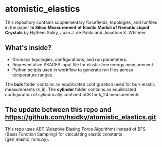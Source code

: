 # atomistic_elastics
This repository contains supplementary forcefields, topologies, and runfiles in the paper 
**In Silico Measurement of Elastic Moduli of Nematic Liquid Crystals** by Hythem Sidky,
Juan J. de Pablo and Jonathan K. Whitmer. 

## What's inside? 
- Gromacs topologies, configurations, and run parameters.
- Representative SSAGES input file for elastic free energy measurement.
- Python scripts used in workflow to generate run files across temperature ranges. 

The **bulk** folder contains an equilibrated configuration used for bulk 
elastic measurements (k_ii). The **cylinder** folder contains an equilibrated
configuration of cylindrically confined 5CB for k_24 measurements.

## The update between this repo and https://github.com/hsidky/atomistic_elastics.git
This repo uses ABF (Adaptive Biasing Force Algorithm) instead of BFS (Basis Function Sampling) for calculating elastic constants (gen_elastic_runs.py). 
 
